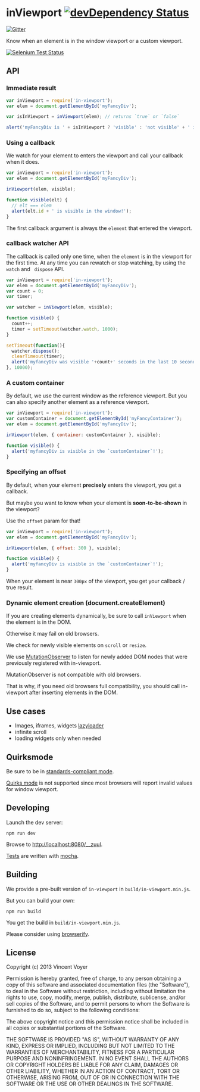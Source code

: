 # inViewport [![devDependency Status](http://img.shields.io/david/dev/vvo/in-viewport.svg?style=flat-square)](https://david-dm.org/vvo/in-viewport#info=devDependencies)

[![Gitter](https://badges.gitter.im/Join%20Chat.svg)](https://gitter.im/vvo/in-viewport?utm_source=badge&utm_medium=badge&utm_campaign=pr-badge&utm_content=badge)

Know when an element is in the window viewport or a custom viewport.

[![Selenium Test Status](https://saucelabs.com/browser-matrix/in-viewportvvo.svg)](https://saucelabs.com/u/in-viewportvvo)

## API

### Immediate result

```js
var inViewport = require('in-viewport');
var elem = document.getElementById('myFancyDiv');

var isInViewport = inViewport(elem); // returns `true` or `false`

alert('myFancyDiv is ' + isInViewport ? 'visible' : 'not visible' + ' in the window');
```

### Using a callback

We watch for your element to enters the viewport and call your callback when it does.

```js
var inViewport = require('in-viewport');
var elem = document.getElementById('myFancyDiv');

inViewport(elem, visible);

function visible(elt) {
  // elt === elem
  alert(elt.id + ' is visible in the window!');
}
```
The first callback argument is always the `element` that entered the viewport.

### callback watcher API

The callback is called only one time, when the `element` is in the viewport for the first time.
At any time you can rewatch or stop watching, by using the `watch` and ` dispose` API. 

```js
var inViewport = require('in-viewport');
var elem = document.getElementById('myFancyDiv');
var count = 0;
var timer;

var watcher = inViewport(elem, visible);

function visible() {
  count++;
  timer = setTimeout(watcher.watch, 1000); 
}

setTimeout(function(){
  watcher.dispose();
  clearTimeout(timer);
  alert('myfancyDiv was visible '+count+' seconds in the last 10 seconds!');
}, 10000); 
```

### A custom container

By default, we use the current window as the reference viewport.
But you can also specify another element as a reference viewport.

```js
var inViewport = require('in-viewport');
var customContainer = document.getElementById('myFancyContainer');
var elem = document.getElementById('myFancyDiv');

inViewport(elem, { container: customContainer }, visible);

function visible() {
  alert('myfancyDiv is visible in the `customContainer`!');
}
```

### Specifying an offset

By default, when your element **precisely** enters the viewport,
you get a callback.

But maybe you want to know when your element is **soon-to-be-shown** in the viewport?

Use the `offset` param for that!

```js
var inViewport = require('in-viewport');
var elem = document.getElementById('myFancyDiv');

inViewport(elem, { offset: 300 }, visible);

function visible() {
  alert('myfancyDiv is visible in the `customContainer`!');
}
```

When your element is near `300px` of the viewport, you get your callback / true result.

### Dynamic element creation (document.createElement)

If you are creating elements dynamically, be sure to call `inViewport` when the
element is in the DOM.

Otherwise it may fail on old browsers.

We check for newly visible elements on `scroll` or `resize`.

We use [MutationObserver](https://developer.mozilla.org/en-US/docs/Web/API/MutationObserver) to listen for newly added DOM nodes that were previously
registered with in-viewport.

MutationObserver is not compatible with old browsers.

That is why, if you need old browsers full compatibility, you should call
in-viewport after inserting elements in the DOM.

## Use cases

* Images, iframes, widgets [lazyloader](http://github.com/vvo/lazyload)
* infinite scroll
* loading widgets only when needed

## Quirksmode

Be sure to be in [standards-compliant mode](http://en.wikipedia.org/wiki/HTML5#Markup).

[Quirks mode](http://en.wikipedia.org/wiki/Quirks_mode) is not supported since most browsers
will report invalid values for window viewport.

## Developing

Launch the dev server:

```shell
npm run dev
```

Browse to [http://localhost:8080/__zuul](http://localhost:8080/__zuul).

[Tests](test/) are written with [mocha](https://github.com/visionmedia/mocha).

## Building

We provide a pre-built version of `in-viewport` in `build/in-viewport.min.js`.

But you can build your own:

```shell
npm run build
```

You get the build in `build/in-viewport.min.js`.

Please consider using [browserify](https://github.com/substack/node-browserify).

## License

Copyright (c) 2013 Vincent Voyer

Permission is hereby granted, free of charge, to any person obtaining
a copy of this software and associated documentation files (the
"Software"), to deal in the Software without restriction, including
without limitation the rights to use, copy, modify, merge, publish,
distribute, sublicense, and/or sell copies of the Software, and to
permit persons to whom the Software is furnished to do so, subject to
the following conditions:

The above copyright notice and this permission notice shall be
included in all copies or substantial portions of the Software.

THE SOFTWARE IS PROVIDED "AS IS", WITHOUT WARRANTY OF ANY KIND,
EXPRESS OR IMPLIED, INCLUDING BUT NOT LIMITED TO THE WARRANTIES OF
MERCHANTABILITY, FITNESS FOR A PARTICULAR PURPOSE AND
NONINFRINGEMENT. IN NO EVENT SHALL THE AUTHORS OR COPYRIGHT HOLDERS BE
LIABLE FOR ANY CLAIM, DAMAGES OR OTHER LIABILITY, WHETHER IN AN ACTION
OF CONTRACT, TORT OR OTHERWISE, ARISING FROM, OUT OF OR IN CONNECTION
WITH THE SOFTWARE OR THE USE OR OTHER DEALINGS IN THE SOFTWARE.
